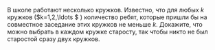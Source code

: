 В школе  работают  несколько  кружков. Известно,  что для любых $k$ кружков ($k=1,2,\ldots $ ) количество ребят, которые пришли бы на совместное заседание этих кружков не меньше $k$. Докажите, что можно выбрать в каждом кружке старосту, так чтобы никто не был старостой сразу двух кружков.